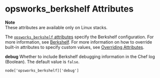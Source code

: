 # opsworks\_berkshelf Attributes<a name="attributes-recipes-berkshelf"></a>

**Note**  
These attributes are available only on Linux stacks\.

The [`opsworks_berkshelf` attributes](https://github.com/aws/opsworks-cookbooks/blob/master-chef-11.10/opsworks_berkshelf/attributes/default.rb) specify the Berkshelf configuration\. For more information, see [Berkshelf](http://berkshelf.com/)\. For more information on how to override built\-in attributes to specify custom values, see [Overriding Attributes](workingcookbook-attributes.md)\.

**debug**  <a name="attributes-recipes-berkshelf-debug"></a>
Whether to include Berkshelf debugging information in the Chef log \(Boolean\)\. The default value is `false`\.  

```
node['opsworks_berkshelf]['debug']
```
